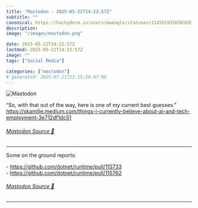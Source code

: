 ```yaml
---
title: "Mastodon - 2025-05-22T14:22:57Z"
subtitle: ""
canonical: https://hachyderm.io/users/mweagle/statuses/114551932650169350
description:
image: "/images/mastodon.png"

date: 2025-05-22T14:22:57Z
lastmod: 2025-05-22T14:22:57Z
image: ""
tags: ["Social Media"]

categories: ["mastodon"]
# generated: 2025-07-21T21:15:38-07:00
---
```

![Mastodon](/images/mastodon.png)

<p>“So, with that out of the way, here is one of my current best guesses.”<br /><a href="https://skamille.medium.com/things-i-currently-believe-about-ai-and-tech-employment-3e712df1dc51" target="_blank" rel="nofollow noopener noreferrer" translate="no"><span class="invisible">https://</span><span class="ellipsis">skamille.medium.com/things-i-c</span><span class="invisible">urrently-believe-about-ai-and-tech-employment-3e712df1dc51</span></a></p>


###### [Mastodon Source 🐘](https://hachyderm.io/@mweagle/114551932650169350)

___

<p>Some on the ground reports:</p><p>- <a href="https://github.com/dotnet/runtime/pull/115733" target="_blank" rel="nofollow noopener noreferrer" translate="no"><span class="invisible">https://</span><span class="ellipsis">github.com/dotnet/runtime/pull</span><span class="invisible">/115733</span></a><br />- <a href="https://github.com/dotnet/runtime/pull/115762" target="_blank" rel="nofollow noopener noreferrer" translate="no"><span class="invisible">https://</span><span class="ellipsis">github.com/dotnet/runtime/pull</span><span class="invisible">/115762</span></a></p>


###### [Mastodon Source 🐘](https://hachyderm.io/@mweagle/114551946307217806)

___
